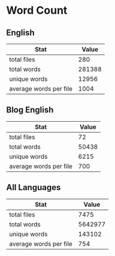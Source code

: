 # Word Count

## English

Stat | Value
---- | -----
total files | 280
total words | 281388
unique words | 12956
average words per file | 1004

## Blog English

Stat | Value
---- | -----
total files | 72
total words | 50438
unique words | 6215
average words per file | 700

## All Languages

Stat | Value
---- | -----
total files | 7475
total words | 5642977
unique words | 143102
average words per file | 754
